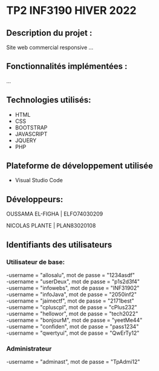 # TP2 INF3190 HIVER 2022

## Description du projet :

Site web commercial responsive ...

## Fonctionnalités implémentées :

...

## Technologies utilisés:

- HTML
- CSS
- BOOTSTRAP
- JAVASCRIPT
- JQUERY
- PHP

## Plateforme de développement utilisée

- Visual Studio Code

## Développeurs:

OUSSAMA EL-FIGHA | ELFO74030209

NICOLAS PLANTE | PLAN83020108

## Identifiants des utilisateurs

### Utilisateur de base:

-username = "allosalu", mot de passe = "1234asdf"  
-username = "userDeux", mot de passe = "p1s2d3f4"  
-username = "infowebs", mot de passe = "INF31902"  
-username = "infoJava", mot de passe = "2050inf2"  
-username = "jaimectf", mot de passe = "2171best"  
-username = "cpluscpl", mot de passe = "cPlus232"  
-username = "hellowor", mot de passe = "tech2022"  
-username = "bonjourM", mot de passe = "yeetMe44"  
-username = "confiden", mot de passe = "pass1234"  
-username = "qwertyui", mot de passe = "QwErTy12"

### Administrateur

-username = "adminast", mot de passe = "TpAdmi12"
